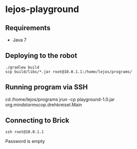 # lejos-playground

## Requirements

* Java 7

## Deploying to the robot

```shell
./gradlew build
scp build/libs/*.jar root@10.0.1.1:/home/lejos/programs/
```

## Running program via SSH
cd /home/lejos/programs
jrun -cp playground-1.0.jar org.mindstormscop.drehkreisel.Main

## Connecting to Brick

```shell
ssh root@10.0.1.1
```

Password is empty

